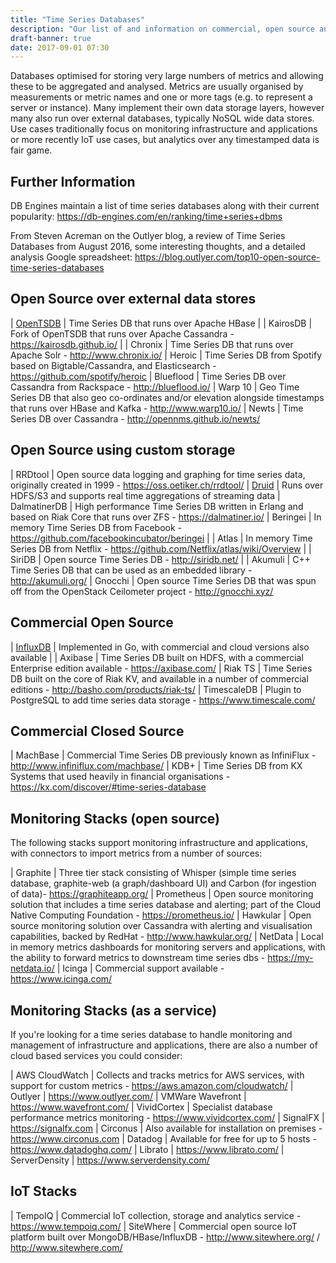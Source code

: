 ```yaml
---
title: "Time Series Databases"
description: "Our list of and information on commercial, open source and cloud based time series databases and associated technologies, including OpenTSDB, Druid, InfluxDB, MachBase and alternatives to these"
draft-banner: true
date: 2017-09-01 07:30
---
```

Databases optimised for storing very large numbers of metrics and allowing these to be aggregated and analysed.  Metrics are usually organised by measurements or metric names and one or more tags (e.g. to represent a server or instance).  Many implement their own data storage layers, however many also run over external databases, typically NoSQL wide data stores.  Use cases traditionally focus on monitoring infrastructure and applications or more recently IoT use cases, but analytics over any timestamped data is fair game.
<!--more-->

## Further Information

DB Engines maintain a list of time series databases along with their current popularity: <https://db-engines.com/en/ranking/time+series+dbms>

From Steven Acreman on the Outlyer blog, a review of Time Series Databases from August 2016, some interesting thoughts, and a detailed analysis Google spreadsheet: <https://blog.outlyer.com/top10-open-source-time-series-databases>

## Open Source over external data stores

| [OpenTSDB](/technologies/opentsdb/) | Time Series DB that runs over Apache HBase |
| KairosDB | Fork of OpenTSDB that runs over Apache Cassandra - <https://kairosdb.github.io/> |
| Chronix | Time Series DB that runs over Apache Solr - <http://www.chronix.io/>
| Heroic | Time Series DB from Spotify based on Bigtable/Cassandra, and Elasticsearch - <https://github.com/spotify/heroic>
| Blueflood | Time Series DB over Cassandra from Rackspace - <http://blueflood.io/>
| Warp 10 | Geo Time Series DB that also geo co-ordinates and/or elevation alongside timestamps that runs over HBase and Kafka - <http://www.warp10.io/>
| Newts | Time Series DB over Cassandra - <http://opennms.github.io/newts/>

## Open Source using custom storage

| RRDtool | Open source data logging and graphing for time series data, originally created in 1999 - <https://oss.oetiker.ch/rrdtool/>
| [Druid](/technologies/druid) | Runs over HDFS/S3 and supports real time aggregations of streaming data
| DalmatinerDB | High performance Time Series DB written in Erlang and based on Riak Core that runs over ZFS - <https://dalmatiner.io/>
| Beringei | In memory Time Series DB from Facebook - <https://github.com/facebookincubator/beringei> |
| Atlas | In memory Time Series DB from Netflix - <https://github.com/Netflix/atlas/wiki/Overview> |
| SiriDB | Open source Time Series DB - <http://siridb.net/> |
| Akumuli | C++ Time Series DB that can be used as an embedded library - <http://akumuli.org/>
| Gnocchi | Open source Time Series DB that was spun off from the OpenStack Ceilometer project - <http://gnocchi.xyz/>

## Commercial Open Source

| [InfluxDB](/technologies/influxdb/) | Implemented in Go, with commercial and cloud versions also available |
| Axibase | Time Series DB built on HDFS, with a commercial Enterprise edition available - <https://axibase.com/>
| Riak TS | Time Series DB built on the core of Riak KV, and available in a number of commercial editions   - <http://basho.com/products/riak-ts/>
| TimescaleDB | Plugin to PostgreSQL to add time series data storage - <https://www.timescale.com/>

## Commercial Closed Source

| MachBase | Commercial Time Series DB previously known as InfiniFlux - <http://www.infiniflux.com/machbase/>
| KDB+ | Time Series DB from KX Systems that used heavily in financial organisations - <https://kx.com/discover/#time-series-database>

## Monitoring Stacks (open source)

The following stacks support monitoring infrastructure and applications, with connectors to import metrics from a number of sources:

| Graphite | Three tier stack consisting of Whisper (simple time series database, graphite-web (a graph/dashboard UI) and Carbon (for ingestion of data)- <https://graphiteapp.org/>
| Prometheus | Open source monitoring solution that includes a time series database and alerting; part of the Cloud Native Computing Foundation - <https://prometheus.io/>
| Hawkular | Open source monitoring solution over Cassandra with alerting and visualisation capabilities, backed by RedHat - <http://www.hawkular.org/>
| NetData | Local in memory metrics dashboards for monitoring servers and applications, with the ability to forward metrics to downstream time series dbs - <https://my-netdata.io/>
| Icinga | Commercial support available - <https://www.icinga.com/>

## Monitoring Stacks (as a service)

If you're looking for a time series database to handle monitoring and management of infrastructure and applications, there are also a number of cloud based services you could consider:

| AWS CloudWatch | Collects and tracks metrics for AWS services, with support for custom metrics - <https://aws.amazon.com/cloudwatch/>
| Outlyer | <https://www.outlyer.com/>
| VMWare Wavefront | <https://www.wavefront.com/>
| VividCortex | Specialist database performance metrics monitoring - <https://www.vividcortex.com/>
| SignalFX | <https://signalfx.com>
| Circonus | Also available for installation on premises - <https://www.circonus.com>
| Datadog | Available for free for up to 5 hosts - <https://www.datadoghq.com/>
| Librato | <https://www.librato.com/>
| ServerDensity | <https://www.serverdensity.com/>

## IoT Stacks

| TempoIQ | Commercial IoT collection, storage and analytics service - <https://www.tempoiq.com/>
| SiteWhere | Commercial open source IoT platform built over MongoDB/HBase/InfluxDB - <http://www.sitewhere.org/> / <http://www.sitewhere.com/>